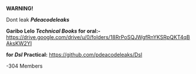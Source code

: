 **WARNING!**

Dont leak **_Pdeacodeleaks_**

**Garibo Lelo _Technical Books_ for oral:-**
https://drive.google.com/drive/u/0/folders/18RrPoSQJWgfRnYKSRpQKT4qBAksKW2YI

**for _Dsl_ Practical:**
https://github.com/pdeacodeleaks/Dsl

-304 Members 
